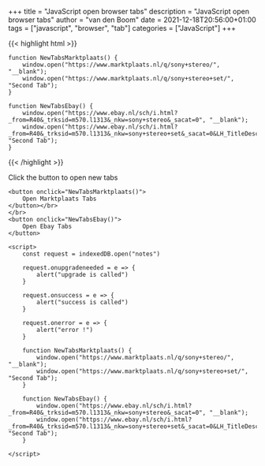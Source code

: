 +++
title = "JavaScript open browser tabs"
description = "JavaScript open browser tabs"
author = "van den Boom"
date = 2021-12-18T20:56:00+01:00
tags = ["javascript", "browser", "tab"]
categories = ["JavaScript"]
+++

{{< highlight html >}}

	function NewTabsMarktplaats() {
		window.open("https://www.marktplaats.nl/q/sony+stereo/", "__blank");
		window.open("https://www.marktplaats.nl/q/sony+stereo+set/", "Second Tab");
	}

	function NewTabsEbay() {
		window.open("https://www.ebay.nl/sch/i.html?_from=R40&_trksid=m570.l1313&_nkw=sony+stereo&_sacat=0", "__blank");
		window.open("https://www.ebay.nl/sch/i.html?_from=R40&_trksid=m570.l1313&_nkw=sony+stereo+set&_sacat=0&LH_TitleDesc=0&_odkw=sony+stereo&_osacat=0", "Second Tab");
	}

{{< /highlight >}}

   <p>Click the button to open new tabs </p>
  
    <button onclick="NewTabsMarktplaats()">
        Open Marktplaats Tabs
    </button></br>
    </br>
    <button onclick="NewTabsEbay()">
        Open Ebay Tabs
    </button>

    <script>
        const request = indexedDB.open("notes")

        request.onupgradeneeded = e => {
            alert("upgrade is called")
        }

        request.onsuccess = e => {
            alert("success is called")
        }

        request.onerror = e => {
            alert("error !")
        }

        function NewTabsMarktplaats() {
            window.open("https://www.marktplaats.nl/q/sony+stereo/", "__blank");
            window.open("https://www.marktplaats.nl/q/sony+stereo+set/", "Second Tab");
        }

        function NewTabsEbay() {
            window.open("https://www.ebay.nl/sch/i.html?_from=R40&_trksid=m570.l1313&_nkw=sony+stereo&_sacat=0", "__blank");
            window.open("https://www.ebay.nl/sch/i.html?_from=R40&_trksid=m570.l1313&_nkw=sony+stereo+set&_sacat=0&LH_TitleDesc=0&_odkw=sony+stereo&_osacat=0", "Second Tab");
        }

    </script>